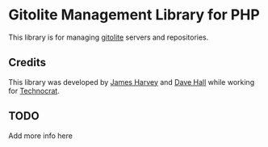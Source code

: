 # Gitolite Management Library for PHP

This library is for managing [gitolite](https://github.com/sitaramc/gitolite) 
servers and repositories.

## Credits
This library was developed by 
[James Harvey](http://http://www.webmarkdesigns.com.au/) and
[Dave Hall](http://davehall.com.au) while working for
[Technocrat](http://technocrat.com.au).

## TODO
Add more info here
